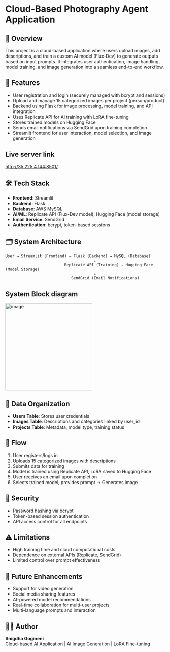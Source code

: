 # Cloud-Based Photography Agent Application

## 📌 Overview
This project is a cloud-based application where users upload images, add descriptions, and train a custom AI model (Flux-Dev) to generate outputs based on input prompts. It integrates user authentication, image handling, model training, and image generation into a seamless end-to-end workflow.

## 🚀 Features
- User registration and login (securely managed with bcrypt and sessions)
- Upload and manage 15 categorized images per project (person/product)
- Backend using Flask for image processing, model training, and API integration
- Uses Replicate API for AI training with LoRA fine-tuning
- Stores trained models on Hugging Face
- Sends email notifications via SendGrid upon training completion
- Streamlit frontend for user interaction, model selection, and image generation

## Live server link
 http://35.225.4.144:8501/

## 🛠️ Tech Stack
- **Frontend**: Streamlit
- **Backend**: Flask
- **Database**: AWS MySQL
- **AI/ML**: Replicate API (Flux-Dev model), Hugging Face (model storage)
- **Email Service**: SendGrid
- **Authentication**: bcrypt, token-based sessions

## 🗂️ System Architecture
```
User → Streamlit (Frontend) → Flask (Backend) → MySQL (Database)
                                       ↓
                          Replicate API (Training) → Hugging Face (Model Storage)
                                       ↓
                             SendGrid (Email Notifications)
```

## System Block diagram

<img width="274" alt="image" src="https://github.com/user-attachments/assets/599d13d8-7f72-46be-b05f-7bbd1133f172" />

## 📁 Data Organization
- **Users Table**: Stores user credentials
- **Images Table**: Descriptions and categories linked by user_id
- **Projects Table**: Metadata, model type, training status

## 🔄 Flow
1. User registers/logs in
2. Uploads 15 categorized images with descriptions
3. Submits data for training
4. Model is trained using Replicate API, LoRA saved to Hugging Face
5. User receives an email upon completion
6. Selects trained model, provides prompt → Generates image

## 🔐 Security
- Password hashing via bcrypt
- Token-based session authentication
- API access control for all endpoints

## ⚠️ Limitations
- High training time and cloud computational costs
- Dependence on external APIs (Replicate, SendGrid)
- Limited control over prompt effectiveness

## 🔮 Future Enhancements
- Support for video generation
- Social media sharing features
- AI-powered model recommendations
- Real-time collaboration for multi-user projects
- Multi-language prompts and interaction

## 👩‍💻 Author
**Snigdha Gogineni**  
Cloud-based AI Application | AI Image Generation | LoRA Fine-tuning




